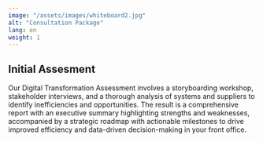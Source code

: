 ```yaml
---
image: "/assets/images/whiteboard2.jpg"
alt: "Consultation Package"
lang: en
weight: 1
---
```


## Initial Assesment

Our Digital Transformation Assessment involves a storyboarding workshop, stakeholder interviews, and a thorough analysis of systems and suppliers to identify inefficiencies and opportunities. The result is a comprehensive report with an executive summary highlighting strengths and weaknesses, accompanied by a strategic roadmap with actionable milestones to drive improved efficiency and data-driven decision-making in your front office.

